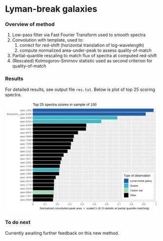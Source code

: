 # Lyman-break galaxies

### Overview of method

1. Low-pass filter via Fast Fourier Transform used to smooth spectra
1. Convolution with template, used to:
   1. correct for red-shift (horizontal translation of log-wavelength)
   1. compute normalized area-under-peak to assess quality-of-match
1. Partial-quantile rescaling to match flux of spectra at computed red-shift
1. (Rescaled) Kolmogorov-Smirnov statistic used as second criterion for quality-of-match

### Results

For detailed results, see output file `res.txt`. Below is plot of top 25 scoring spectra.

![Plot of top 25 scoring spectra](https://raw.githubusercontent.com/bwu62/shinys/061c9cb70adaf650cb5c30fee44d9f411bb9a139/LymanFFT/top25.svg)

### To do next

Currently awaiting further feedback on this new method.

